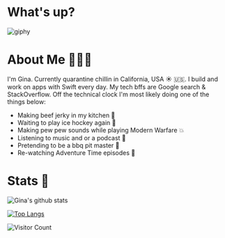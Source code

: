 # What's up? 


![giphy](https://user-images.githubusercontent.com/9616943/88987653-78f79500-d28b-11ea-92d4-d46a15eda182.gif)


# About Me 👩🏼‍🎤

I'm Gina. Currently quarantine chillin in California, USA ☀️ 🇺🇸. I build and work on apps with Swift every day. My tech bffs are Google search & StackOverflow. Off the technical clock I'm most likely doing one of the things below: 

- Making beef jerky in my kitchen 🤠
- Waiting to play ice hockey again 🏒
- Making pew pew sounds while playing Modern Warfare 💥
- Listening to music and or a podcast 📖
- Pretending to be a bbq pit master 🥩
- Re-watching Adventure Time episodes 🌈


# Stats 👀
![Gina's github stats](https://github-readme-stats.vercel.app/api?username=gdelarosa&hide=contribs&count_private=true&show_icons=true&theme=tokyonight&hide_title=true)


[![Top Langs](https://github-readme-stats.vercel.app/api/top-langs/?username=gdelarosa)](https://github.com/gdelarosa/github-readme-stats)


![Visitor Count](https://profile-counter.glitch.me/gdelarosa/count.svg)


